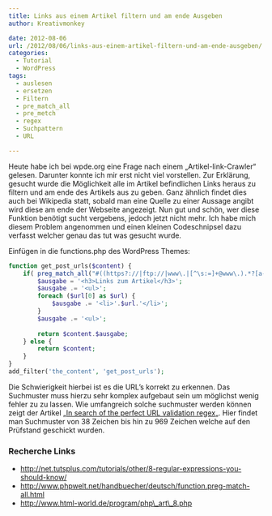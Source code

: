 ```yaml
---
title: Links aus einem Artikel filtern und am ende Ausgeben
author: Kreativmonkey

date: 2012-08-06
url: /2012/08/06/links-aus-einem-artikel-filtern-und-am-ende-ausgeben/
categories:
  - Tutorial
  - WordPress
tags:
  - auslesen
  - ersetzen
  - Filtern
  - pre_match_all
  - pre_metch
  - regex
  - Suchpattern
  - URL

---
```

Heute habe ich bei wpde.org eine Frage nach einem &#8222;Artikel-link-Crawler&#8220; gelesen. Darunter konnte ich mir erst nicht viel vorstellen. Zur Erklärung, gesucht wurde die Möglichkeit alle im Artikel befindlichen Links heraus zu filtern und am ende des Artikels aus zu geben. Ganz ähnlich findet dies auch bei Wikipedia statt, sobald man eine Quelle zu einer Aussage angibt wird diese am ende der Webseite angezeigt. Nun gut und schön, wer diese Funktion benötigt sucht vergebens, jedoch jetzt nicht mehr. Ich habe mich diesem Problem angenommen und einen kleinen Codeschnipsel dazu verfasst welcher genau das tut was gesucht wurde. 

Einfügen in die functions.php des WordPress Themes:

```php
function get_post_urls($content) {
    if( preg_match_all("#((https?://|ftp://|www\.|[^\s:=]+@www\.).*?[a-z_\/0-9\-\#=&])(?=(\.|,|;|\?|\!)?(\"|'|«|»|\[|\s|\r|\n|$))#iS", $content, $url) ) {
        $ausgabe = '<h3>Links zum Artikel</h3>';
        $ausgabe .= '<ul>';
        foreach ($url[0] as $url) {
            $ausgabe .= '<li>'.$url.'</li>';
        }
        $ausgabe .= '<ul>';
 
        return $content.$ausgabe;
    } else {
        return $content;
    }
}
add_filter('the_content', 'get_post_urls');
```

Die Schwierigkeit hierbei ist es die URL&#8217;s korrekt zu erkennen. Das Suchmuster muss hierzu sehr komplex aufgebaut sein um möglichst wenig fehler zu zu lassen. Wie umfangreich solche suchmuster werden können zeigt der Artikel &#8222;[In search of the perfect URL validation regex][1]&#8222;. Hier findet man Suchmuster von 38 Zeichen bis hin zu 969 Zeichen welche auf den Prüfstand geschickt wurden.
  
<!--more-->

### Recherche Links

  * http://net.tutsplus.com/tutorials/other/8-regular-expressions-you-should-know/
  * http://www.phpwelt.net/handbuecher/deutsch/function.preg-match-all.html
  * http://www.html-world.de/program/php\_art\_8.php

 [1]: http://mathiasbynens.be/demo/url-regex
